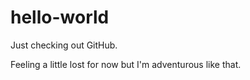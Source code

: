 # hello-world

Just checking out GitHub.

Feeling a little lost for now but I'm adventurous like that.
